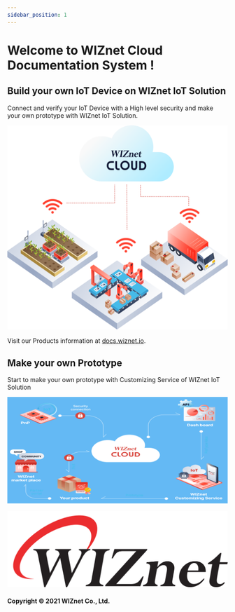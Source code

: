 ```yaml
---
sidebar_position: 1
---
```


# Welcome to WIZnet Cloud Documentation System !

## Build your own IoT Device on WIZnet IoT Solution

Connect and verify your IoT Device with a High level security and make your own prototype with WIZnet IoT Solution.

<!--- ![](../static/img/CLoud/IMAGES/ComptwoImg.3e3279d9.png) --->

![](../static/img/CLoud/IMAGES/comp1_img_1.c61e995f.png)

Visit our Products information at [docs.wiznet.io](https://docs.wiznet.io).


## Make your own Prototype

Start to make your own prototype with Customizing Service of WIZnet IoT Solution

![](../static/img/CLoud/IMAGES/own-prototype-cloud.png)


![](../static/img/croppedwiznetlogo.png)

#### Copyright © 2021 WIZnet Co., Ltd.
